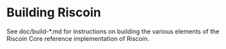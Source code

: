 Building Riscoin
================

See doc/build-*.md for instructions on building the various
elements of the Riscoin Core reference implementation of Riscoin.
